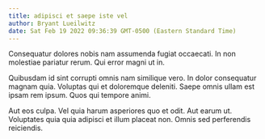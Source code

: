```yaml
---
title: adipisci et saepe iste vel
author: Bryant Lueilwitz
date: Sat Feb 19 2022 09:36:39 GMT-0500 (Eastern Standard Time)
---
```

Consequatur dolores nobis nam assumenda fugiat occaecati. In non molestiae pariatur rerum. Qui error magni ut in.

 Quibusdam id sint corrupti omnis nam similique vero. In dolor consequatur magnam quia. Voluptas qui et doloremque deleniti. Saepe omnis ullam est ipsam rem ipsum. Quos qui tempore animi.

 Aut eos culpa. Vel quia harum asperiores quo et odit. Aut earum ut. Voluptates quia quia adipisci et illum placeat non. Omnis sed perferendis reiciendis.